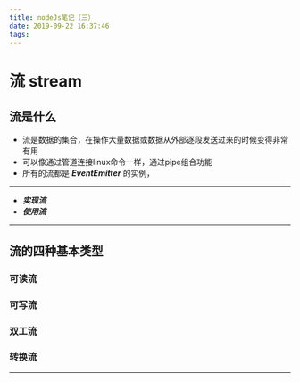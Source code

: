 ```yaml
---
title: nodeJs笔记（三）
date: 2019-09-22 16:37:46
tags:
---
```

# 流 stream
## 流是什么
* 流是数据的集合，在操作大量数据或数据从外部逐段发送过来的时候变得非常有用
* 可以像通过管道连接linux命令一样，通过pipe组合功能
* 所有的流都是 ***EventEmitter*** 的实例，
***
* ***实现流***
* ***使用流***
***
## 流的四种基本类型
### 可读流
### 可写流
### 双工流
### 转换流
***
